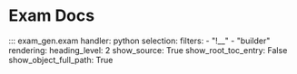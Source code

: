 # Exam Docs

::: exam_gen.exam
    handler: python
    selection:
      filters:
         - "!__"
         - "builder"
    rendering:
      heading_level: 2
      show_source: True
      show_root_toc_entry: False
      show_object_full_path: True
